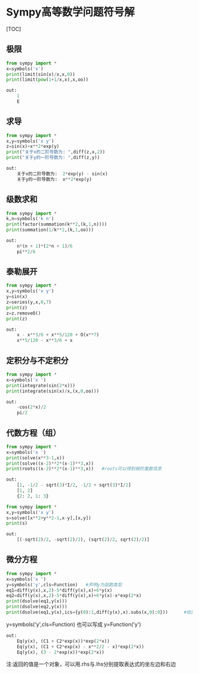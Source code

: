 # Sympy高等数学问题符号解

[TOC]

## 极限

```python
from sympy import *
x=symbols('x')
print(limit(sin(x)/x,x,0))
print(limit(pow(1+1/x,x),x,oo))
```

```python
out:
    1
	E
```



## 求导

```python
from sympy import *
x,y=symbols('x y')
z=sin(x)+x**2*exp(y)
print("关于x的二阶导数为: ",diff(z,x,2))
print("关于y的一阶导数为: ",diff(z,y))
```

```python
out:
    关于x的二阶导数为:  2*exp(y) - sin(x)
	关于y的一阶导数为:  x**2*exp(y)
```



## 级数求和

```python
from sympy import *
k,n=symbols('k n')
print(factor(summation(k**2,(k,1,n))))
print(summation(1/k**2,(k,1,oo)))
```

```python
out:
    n*(n + 1)*(2*n + 1)/6
    pi**2/6
```



## 泰勒展开

```python
from sympy import *
x,y=symbols('x y')
y=sin(x)
z=series(y,x,0,7)
print(z)
z=z.removeO()
print(z)
```

```python
out:
    x - x**3/6 + x**5/120 + O(x**7)
	x**5/120 - x**3/6 + x
```



## 定积分与不定积分

```python
from sympy import *
x=symbols('x ')
print(integrate(sin(2*x)))
print(integrate(sin(x)/x,(x,0,oo)))
```

```python
out:
    -cos(2*x)/2
	pi/2
```



## 代数方程（组）

```python
from sympy import *
x=symbols('x ')
print(solve(x**3-1,x))
print(solve((x-2)**2*(x-1)**3,x))
print(roots((x-2)**2*(x-1)**3,x))   #roots可以得到根的重数信息
```

```python
out:
    [1, -1/2 - sqrt(3)*I/2, -1/2 + sqrt(3)*I/2]
    [1, 2]
    {2: 2, 1: 3}
```

```python
from sympy import *
x,y=symbols('x y')
s=solve([x**2+y**2-1,x-y],[x,y])
print(s)
```


```python
out:
    [(-sqrt(2)/2, -sqrt(2)/2), (sqrt(2)/2, sqrt(2)/2)]
```



## 微分方程

```python
from sympy import *
x=symbols('x ')
y=symbols('y',cls=Function)   #声明y为函数类型
eq1=diff(y(x),x,2)-5*diff(y(x),x)+6*y(x)
eq2=diff(y(x),x,2)-5*diff(y(x),x)+6*y(x)-x*exp(2*x)
print(dsolve(eq1,y(x)))
print(dsolve(eq2,y(x)))
print(dsolve(eq1,y(x),ics={y(0):1,diff(y(x),x).subs(x,0):0}))      #给出定解条件
```

y=symbols('y',cls=Function)  也可以写成 y=Function('y')

```python
out:
    Eq(y(x), (C1 + C2*exp(x))*exp(2*x))
	Eq(y(x), (C1 + C2*exp(x) - x**2/2 - x)*exp(2*x))
    Eq(y(x), (3 - 2*exp(x))*exp(2*x))
```

注:返回的值是一个对象，可以用.rhs与.lhs分别提取表达式的坐左边和右边
